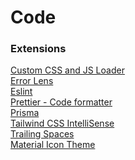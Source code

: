 # Code

### Extensions
[Custom CSS and JS Loader](https://marketplace.visualstudio.com/items?itemName=be5invis.vscode-custom-css) \
[Error Lens](https://marketplace.visualstudio.com/items?itemName=usernamehw.errorlens) \
[Eslint](https://marketplace.visualstudio.com/items?itemName=dbaeumer.vscode-eslint) \
[Prettier - Code formatter](https://marketplace.visualstudio.com/items?itemName=esbenp.prettier-vscode) \
[Prisma](https://marketplace.visualstudio.com/items?itemName=Prisma.prisma) \
[Tailwind CSS IntelliSense](https://marketplace.visualstudio.com/items?itemName=bradlc.vscode-tailwindcss) \
[Trailing Spaces](https://marketplace.visualstudio.com/items?itemName=shardulm94.trailing-spaces) \
[Material Icon Theme](https://marketplace.visualstudio.com/items?itemName=PKief.material-icon-theme)
